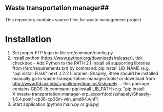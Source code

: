 ## Waste transportation manager##

This repository contains source files for waste management project


# Installation #

1. Set proper FTP login in file src/common/config.py
2. Install python (https://www.python.org/downloads/release/), tick checkbox - Add Python to the PATH
2.1 Install all supporting libraries from (/src/requirements.txt) by command: pip install LIB_NAME (e.g. "pip install Flask" next..)
2.2 Libraries: Shapely, Rtree should be installed manually 
    go to waste-transportation-manager/tools/ or download from http://www.lfd.uci.edu/~gohlke/pythonlibs/#shapely ... this package contains GEOS lib
    command: pip install LIB_PATH (e.g. "pip install X:\waste-transportation-manager-orp_export\tools\shapely\Shapely-1.6.4.post1-cp36-cp36m-win_amd64.whl")
3. Start application (python main.py or gui.py)
